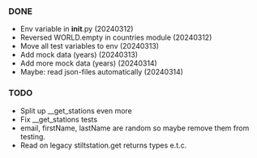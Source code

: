 ### DONE
- Env variable in __init__.py (20240312)
- Reversed WORLD.empty in countries module (20240312)
- Move all test variables to env (20240313)
- Add mock data (years) (20240313)
- Add more mock data (years) (20240314)
- Maybe: read json-files automatically (20240314)

### TODO
- Split up __get_stations even more
- Fix __get_stations tests
- email, firstName, lastName are random so maybe remove them from testing.
- Read on legacy stiltstation.get returns types e.t.c.
